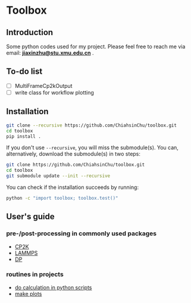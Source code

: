 # Toolbox

## Introduction

Some python codes used for my project. Please feel free to reach me via email: **jiaxinzhu@stu.xmu.edu.cn** .

## To-do list

- [ ] MultiFrameCp2kOutput
- [ ] write class for workflow plotting

## Installation

```bash
git clone --recursive https://github.com/ChiahsinChu/toolbox.git
cd toolbox
pip install .
```

If you don't use `--recursive`, you will miss the submodule(s). You can, alternatively, download the submodule(s) in two steps:

```bash
git clone https://github.com/ChiahsinChu/toolbox.git
cd toolbox
git submodule update --init --recursive
```

You can check if the installation succeeds by running:

```bash
python -c "import toolbox; toolbox.test()"
```

## User's guide

### pre-/post-processing in commonly used packages

- [CP2K](doc/cp2k.md)
- [LAMMPS](doc/lammps.md)
- [DP](doc/dp.md)

### routines in projects

- [do calculation in python scripts](doc/calculator.md)
- [make plots](doc/plot.md)
